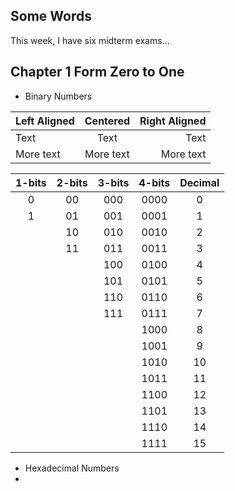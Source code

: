 ## Some Words
This week, I have six midterm exams...

## Chapter 1 Form Zero to One
- Binary Numbers<br>

| Left Aligned | Centered | Right Aligned |
|:------------|:--------:|-------------:|
| Text        | Text     | Text         |
| More text   | More text | More text    |

| 1-bits | 2-bits | 3-bits | 4-bits | Decimal |
|:--------:|:--------:|:--------:|:--------:|:--------:|
| 0 | 00 | 000 | 0000 | 0 |
| 1 | 01 | 001 | 0001 | 1 |
|   | 10 | 010 | 0010 | 2 |
|   | 11 | 011 | 0011 | 3 |
|   |    | 100 | 0100 | 4 |
|   |    | 101 | 0101 | 5 |
|   |    | 110 | 0110 | 6 |
|   |    | 111 | 0111 | 7 |
|   |    |     | 1000 | 8 |
|   |    |     | 1001 | 9 |
|   |    |     | 1010 | 10 |
|   |    |     | 1011 | 11 |
|   |    |     | 1100 | 12 |
|   |    |     | 1101 | 13 |
|   |    |     | 1110 | 14 |
|   |    |     | 1111 | 15 |


- Hexadecimal Numbers
- 
